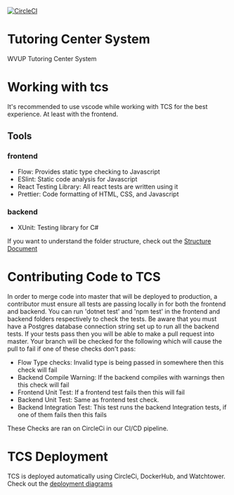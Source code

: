 [![CircleCI](https://circleci.com/gh/LeviButcher/wvup-tcs/tree/master.svg?style=svg)](https://circleci.com/gh/LeviButcher/wvup-tcs/tree/master)

# Tutoring Center System

WVUP Tutoring Center System

# Working with tcs

It's recommended to use vscode while working with TCS for the best experience. At least with the frontend.

## Tools

### frontend

- Flow: Provides static type checking to Javascript
- ESlint: Static code analysis for Javascript
- React Testing Library: All react tests are written using it
- Prettier: Code formatting of HTML, CSS, and Javascript

### backend

- XUnit: Testing library for C#

If you want to understand the folder structure, check out the [Structure Document](https://github.com/LeviButcher/wvup-tcs/tree/master/Structure.md)

# Contributing Code to TCS

In order to merge code into master that will be deployed to production, a contributor must ensure all tests are passing locally in for both the frontend and backend. You can run 'dotnet test' and 'npm test' in the frontend and backend folders respectively to check the tests. Be aware that you must have a Postgres database connection string set up to run all the backend tests. If your tests pass then you will be able to make a pull request into master. Your branch will be checked for the following which will cause the pull to fail if one of these checks don't pass:

- Flow Type checks: Invalid type is being passed in somewhere then this check will fail
- Backend Compile Warning: If the backend compiles with warnings then this check will fail
- Frontend Unit Test: If a frontend test fails then this will fail
- Backend Unit Test: Same as frontend test check.
- Backend Integration Test: This test runs the backend Integration tests, if one of them fails then this fails

These Checks are ran on CircleCi in our CI/CD pipeline.

# TCS Deployment

TCS is deployed automatically using CircleCi, DockerHub, and Watchtower.
Check out the [deployment diagrams](https://drive.google.com/open?id=1M6NagP_pEK8mlKN8X7igNgJ-7MKpfJnvizLifOc3Hf0)
